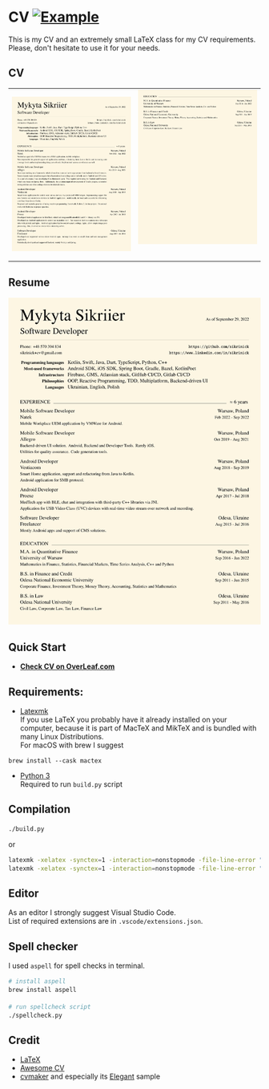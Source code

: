 # CV [![Example](https://img.shields.io/badge/example-pdf-green.svg)](https://raw.githubusercontent.com/sikrinick/cv/master/output/pdf/resume.pdf)

This is my CV and an extremely small LaTeX class for my CV requirements.  
Please, don't hesitate to use it for your needs.


## CV
<table>
<tr>
<td valign="top">

<a href="https://raw.githubusercontent.com/sikrinick/cv/master/output/pdf/cv/cv.pdf">

<img
src="https://raw.githubusercontent.com/sikrinick/cv/master/output/svg/cv.svg" title="cv" 
/>
</a>
</td>

<td valign="top">
<a href="https://raw.githubusercontent.com/sikrinick/cv/master/output/pdf/cv/cv.pdf">
<img
 src="https://raw.githubusercontent.com/sikrinick/cv/master/output/svg/cv.2.svg" title="cv_2"
 />
</a>
</td>
</table>

## Resume
[![Resume](https://raw.githubusercontent.com/sikrinick/cv/master/output/svg/resume.svg)](https://raw.githubusercontent.com/sikrinick/cv/master/output/pdf/resume/resume.pdf)

## Quick Start
- [**Check CV on OverLeaf.com**](https://www.overleaf.com/read/sthfkhvrccpx)

## Requirements:
- [Latexmk](https://mg.readthedocs.io/latexmk.html)  
If you use LaTeX you probably have it already installed on your computer, because it is part of MacTeX and MikTeX and is bundled with many Linux Distributions.  
For macOS with brew I suggest 
```
brew install --cask mactex
```
- [Python 3](https://www.python.org/downloads/)  
Required to run `build.py` script

## Compilation
```zsh
./build.py
```
or
```zsh
latexmk -xelatex -synctex=1 -interaction=nonstopmode -file-line-error "cv.tex"
latexmk -xelatex -synctex=1 -interaction=nonstopmode -file-line-error "resume.tex"
```

## Editor
As an editor I strongly suggest Visual Studio Code.  
List of required extensions are in `.vscode/extensions.json`.


## Spell checker
I used `aspell` for spell checks in terminal.
```zsh
# install aspell
brew install aspell 

# run spellcheck script
./spellcheck.py
```

## Credit
- [LaTeX](http://www.latex-project.org)
- [Awesome CV](https://github.com/posquit0/Awesome-CV)
- [cvmaker](https://cvmkr.com/) and especially its [Elegant](https://cvmkr.com/pl/Pages/samples?type=elegant) sample
